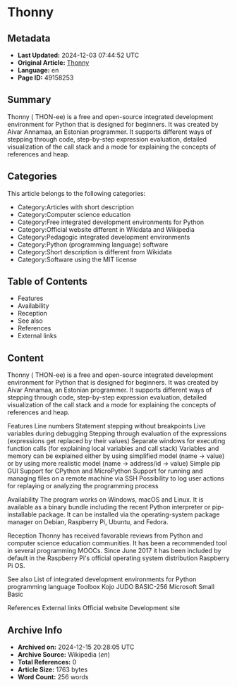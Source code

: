 # Thonny

## Metadata
- **Last Updated:** 2024-12-03 07:44:52 UTC
- **Original Article:** [Thonny](https://en.wikipedia.org/wiki/Thonny)
- **Language:** en
- **Page ID:** 49158253

## Summary
Thonny ( THON-ee) is a free and open-source integrated development environment for Python that is designed for beginners. It was created by Aivar Annamaa, an Estonian programmer. It supports different ways of stepping through code, step-by-step expression evaluation, detailed visualization of the call stack and a mode for explaining the concepts of references and heap.

## Categories
This article belongs to the following categories:

- Category:Articles with short description
- Category:Computer science education
- Category:Free integrated development environments for Python
- Category:Official website different in Wikidata and Wikipedia
- Category:Pedagogic integrated development environments
- Category:Python (programming language) software
- Category:Short description is different from Wikidata
- Category:Software using the MIT license

## Table of Contents

- Features
- Availability
- Reception
- See also
- References
- External links

## Content

Thonny ( THON-ee) is a free and open-source integrated development environment for Python that is designed for beginners. It was created by Aivar Annamaa, an Estonian programmer. It supports different ways of stepping through code, step-by-step expression evaluation, detailed visualization of the call stack and a mode for explaining the concepts of references and heap.

Features
Line numbers
Statement stepping without breakpoints
Live variables during debugging
Stepping through evaluation of the expressions (expressions get replaced by their values)
Separate windows for executing function calls (for explaining local variables and call stack)
Variables and memory can be explained either by using simplified model (name → value) or by using more realistic model (name → address/id → value)
Simple pip GUI
Support for CPython and MicroPython
Support for running and managing files on a remote machine via SSH
Possibility to log user actions for replaying or analyzing the programming process

Availability
The program works on Windows, macOS and Linux. It is available as a binary bundle including the recent Python interpreter or pip-installable package. It can be installed via the operating-system package manager on Debian, Raspberry Pi, Ubuntu, and Fedora.

Reception
Thonny has received favorable reviews from Python and computer science education communities. 
It has been a recommended tool in several programming MOOCs.
Since June 2017 it has been included by default in the Raspberry Pi's official operating system distribution Raspberry Pi OS.

See also
List of integrated development environments for Python programming language
Toolbox
Kojo
JUDO
BASIC-256
Microsoft Small Basic

References
External links
Official website
Development site

## Archive Info
- **Archived on:** 2024-12-15 20:28:05 UTC
- **Archive Source:** Wikipedia (_en_)
- **Total References:** 0
- **Article Size:** 1763 bytes
- **Word Count:** 256 words
